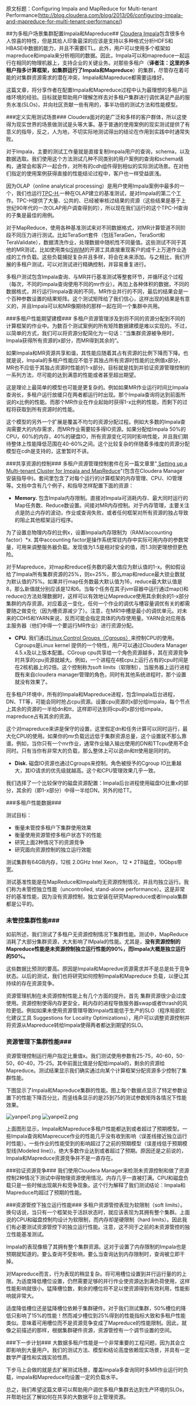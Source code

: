 原文标题：Configuring Impala and MapReduce for Multi-tenant Performance(http://blog.cloudera.com/blog/2013/06/configuring-impala-and-mapreduce-for-multi-tenant-performance/)

##为多租户场景集群配置Impala和Mapreduce##
[Cloudera Impala](http://blog.cloudera.com/blog/2013/05/cloudera-impala-1-0-its-here-its-real-its-already-the-standard-for-sql-on-hadoop/)包含很多令人惊喜的特性，但是其给人印象最深的应该是支持以多种格式分析HDFS和HBASE中数据的能力，并且不需要ETL。此外，用户可以使用多个框架如mapreduce和impala来分析相同的数据。因此，Impala可以和mapreduce一起运行在相同的物理机器上，支持企业的关键业务。对那些多租户（**译者注：这里的多租户指多计算框架，如集群运行了Impala和Mapreduce**）的集群，尽管存在着可能的对集群资源需求的潜在冲突，Impala和Mapreduce都需要运维好。

这篇文章，将分享作者在配置Impala和Mapreduce过程中认为最理想的多租户运维环境的经验。目标就是帮助用户理解怎样去对多租户集群进行调优满足产品的服务水准(SLOs)，并向社区贡献一些有用的，事半功倍的测试方法和性能模型。


###定义实用测试场景###
Cloudera面对的是广泛和多样的客户群体，所以这使得为现实世界的场景做测试是头等大事。基于普通的使用案例的现实测试提供了有意义的指导，反之，人为地，不切实际地测试得出的结论在作用到实践中时通常失败。

对于Impala，主要的测试工作量就是直接复制Impala用户的查询，schema，以及数据选取。我们使用这个方法测试几种不同类别的用户案例的查询和schema结构，通常会和客户一起合作，对所有的cdh组件得到相似的实际测试场景。在对他们指定的使用案例获得直接的性能结论过程中，客户也一样受益匪浅。

因为OLAP（online analytical processing）是用户使用Impala案例中最多的一个，我们也运行[TPC-H](http://www.tpc.org/tpch/),一种在OLAP建立的基准测试，是对Impala的第二个工作。TPC-H提供了大量、公共的、已经被审核过结果的资源（这些结果是基于上世纪90年代的一次OLAP用户调查得到的），所以现在我们运行的这个TPC-H查询的子集是最佳的用例。

对于MapReduce，使用各种基准测试来对不同数据格式，对MR计算管道不同阶段不同压力进行测试。比如TeraSort套件（包括TeraGen，TeraSort和TeraValidate），数据清洗作业，处理数据中随机性不同量值。这些测试不同于其他的MR测试，比如使用类似[SWIM](https://github.com/SWIMProjectUCB/SWIM/wiki)的开源工具直接重现客户的成千上万道作业造成的工作负载。这些负载捕捉复杂并且多样，将会在未来添加。与之相比，我们开展的多租户测试，可以对测试进行精确控制，并容易重复进行。

多租户测试包含Impala查询、与MR并行基准测试等整套环节，并循环这个过程（每次，不同的impala查询使用不同的mr作业）。再加上各种体积的数据，不同的数据格式，并行运行Impala查询的不同，MR作业并行的不同，最后的结果会是一个百种参数设置的结果矩阵。这个测试矩阵给了我们信心，这样出现的结果是有意义的，并且Impala可以和MR像期待的那样一起在同一个集群中共用。

###多租户性能期望建模###
多租户资源管理涉及到将不同的资源分配到不同的计算框架的作业中。为数百个测试案例的所有矩阵数据建模是难以实现的。不过，以简单的方式，我们可以将资源分配简化为一句话：“当集群资源被争用时，Impala获得所有资源的x部分，而MR得到其余的”。

如果Impala和MR资源共享和谐，其性能应随着其占有资源的比例下降而下降。也就是说，Impala的多租户性能应不低于其独占所有资源时性能的比例值x部分，MR也不应低于其独占资源时性能的1-x部分。目标就是找到并验证资源管理控制的一系列方法，尽可能的达到满意的性能或者甚至超出期望。

这是理论上最简单的模型也可能是更复杂的。例如如果MR作业运行时间比Impala查询长，多租户运行放缓只在两者都运行时出现。那个Impala查询将达到前面所说的x比例的性能。而那个MR作业在作业起始时获得1-x比例的性能，而剩下的过程将获取到所有资源时的性能。

这个模型的另外一个扩展是覆盖不均匀的资源分配过程。例如大多数的Impala查询需要大的内存需求，而MR作业需要较多得IO资源。如果分配给Impala 50%的CPU，60%的内存，40%的硬盘IO，所有资源变化可同时影响性能，并且我们期待整体上性能降低范围在40-60%之间。这个比较复杂的伴随着多维度的资源分配模型在cdh是支持的，这里暂时不讲。

###共享资源的控制###
多租户资源管理控制套件在另一篇文章里"[ Setting up a Multi-tenant Cluster for Impala and MapReduce](http://www.cloudera.com/content/cloudera-content/cloudera-docs/CM4Ent/latest/Cloudera-Manager-Installation-Guide/cmig_impala_res_mgmt.html)"(包含在Cloudera Manager 安装指导中)。套间里包含了对每个运行的计算框架的内存管理、CPU、IO管理等。文档中含有几个例子，和指导怎样配置下面的资源：

* **Memory.** 包含Impala内存限制。直接对Impala可消耗内存、最大同时运行的Map任务数、Reduce数设置。间接对MR内存控制。对于内存管理，主要关注点是防止内存的波动，作业或查询失败，或者任何框架对所有资源的独占导致的阻止其他框架运行程序。

为了设置总物理内存的比例x，设置Impala内存限制为（RAM/accounting factor）*x. 其中accounting factor是操作系统常驻内存中实际可用内存的参数常量，可用来调整服务器负载。发现值为1.5是相对安全的值，而1.3则更理想但更危险。

对于Mapreduce，对map和reduce任务数的最大值应为默认值的1-x。例如假设给了Impala所有集群资源的25%，则x=25%，那么map和reduce最大锁业数就为默认值的75%。如果并行map任务数最大默认值为16，reduce最大默认值是8，那么新值就分别应该是12和6。当每个任务在其子jvm容器中运行通过map()和reduce()方法处理数据时，这样可以有效地让Mapreduce使用其余剩余的1-x部分集群的内存资源。对应着这一变化，任何一个作业的调优与槽容量调优有关的都需要随之做变化（因为槽资源减少了）。注意，在MR1中槽是最小的调优单元。对未来的CDH5和YARN来说，反而可能会指定具体的内存使用量。YARN会对应用各主服务器（他们中得一个要运行MR作业）进行资源分配。

* **CPU.** 我们通过[Linux Control Groups（Cgroups）](http://www.cloudera.com/content/cloudera-content/cloudera-docs/CM4Ent/latest/Cloudera-Manager-Managing-Clusters/cmmc_resource_mgmt.html)来控制CPU的使用。Cgroups是Linux kernel 提供的一个特性，用户可以通过Cloudera Manager 4.5.x及以上版本配置。CGroup cpu共享给一个角色资源越多，其在资源竞争时共享的cpu资源就越大。例如，一个进程在4核cpu上运行占有的cpu时间是在2核机器上的2倍。这个控制称为soft limits（软限制），当服务器上运行进程既有来自cloudera manager管理的角色，同时有其他系统进程时，那个设置就没有效果了。

在多租户环境中，所有的Impala和Mapreduce进程，包含Impala后台进程，DN、TT等，可能会同时抢占cpu资源。设置cpu资源的x部分给Impala，每个节点上其余的资源的一半给dn和tt，这样即可达到将cpu的x部分给impala，mapreduce占有其余的资源。

这个对mapreduce来讲是保守的设置，这里假定dn和任务计算可以同时运行，最大化CPU的使用。如果你的mr负载远远低于集群资源总量，这个设置就不那么靠谱。例如，当你只有一个mr作业，通常作业输入输出使用的DN和TTcpu使用不会同时。只有当你有非常大的负载，那么整体上可以说dn和tt使用是同时的。


* **Disk.** 磁盘IO资源也通过Cgroups来控制。角色被授予的Cgroup IO比重越大，其IO请求的优先级就越高。这个和CPU管理效果几乎一致。

我们选择了一个比较保守的磁盘资源配置：Impala后台进程使用磁盘IO比重x的部分，其余的（即1-x部分）中得一半给DN，另外的给TT。

###多租户性能数据###

测试目标：

*    衡量未管控多租户下集群使用效果
*    衡量使用资源管控多租户状态下的性能
*    研究上面2种情况下的资源竞争
*    研究面向资源控制的独立运行效能

测试集群有64GB内存，12核 2.0GHz Intel Xeon， 12 * 2TB磁盘，10Gbps带宽。

测试基准性能是在MapReduce和Impala均无资源控制情况，并且均独立运行。我们称为未管控独立性能（uncontrolled, stand-alone performance）。这是非常好的基准性能，因为没有资源控制，独立安装在研究Mapreduce或者Impala集群都是公平的。

### 未管控集群性能###

如前所述，我们测试了多租户无资源控制情况下集群性能。测试中，MapReduce消耗了大部分集群资源，大大影响了IMpala的性能。尤其是，**没有资源控制的Mapreduce性能是未资源控制独立运行性能的90%，而Impala大概是独立运行的50%。**


这些数据比预测的要高。原因是Impala和Mapredue资源需求并不是总是处于竞争状态。以后的测试，我们也将研究如何控制Impala和Mapreduce 负载，以便让其持续的存在资源竞争。

资源管理机制在未资源控制性能上有几个方面的提升。首先 集群资源很少会过度使用。资源控制使得内存更安全，耗内存的进程导致服务器swap或者thrash的风险更低。例如如果未使用资源管理导致Impala性能低于生产的SLO（程序局部优化建议工具 Suggestions for Locality Optimizations），用户可以调整资源控制并将资源从Mapreduce转给Impala使得两者都达到期望的SLO。

### 资源管理下集群性能###

 资源管理控制运行用户指定比重值x。我们测试使用参数有25-75，40-60，50-50，60-40，75-25。其中前面比值是分配给impala的，剩余的资源给Mapreduce。测试结果显示我们确实通过向某个计算框架分配资源多少控制了集群性能。
 
下图显示了Impala和Mapreduce集群的性能。图上每个数据点显示了特定参数设置下的性能下降百分比，而竖线条显示的是25到75的测试参数矩阵各情况下性能效果。

![yanpei1.png](images/yanpei1.png)
![yanpei2.png](images/yanpei2.png)

上面图形显示，Impala和Mapreduce多租户性能都达到或者超过了预期模型。一些Impala查询和Maprecuce作业的性能几乎没有收到影响（误差线接近独立运行时性能）。一些作业的性能受到的影响超过了之前的预期模型（误差线低于预期模型线(Modeled line)）。绝大多数作业达到或者超过了预期。原因还是之前说的，Impala和Mapreduce资源竞争并不是一直存在。


###验证资源竞争###
我们使用Cloudera Manager来检测未资源控制和做了资源控制2种情况下测试中得物理资源使用情况。内存几乎一直被打满。CPU和磁盘负载只是一些时候出现飙升和竞争现象。这个行为解释了我们测试结论：Impala和Mapreduce均超过了预期的性能。

###资源管控下独立运行性能###
多租户资源管控表现为软限制（soft limits）。换句话说，当只有一个框架处于活跃状态时，就应该表现为其拥有整个集群。上面说的CPU和磁盘控制均设计为软限制，而内存却是硬限制（hard limits）。因此我们有必要测试资源管控下的独立运行性能。注意，这不同于之前的未资源管控的独立性能基准测试。

Impala的表现像极了其拥有整个集群资源。这对于设置了内存限制的Impala也是预期就知道的。要么查询不受影响，要么当查询达到内存限制时，查询被立即干掉。

对Mapreduce而言，行为表现的稍显复杂。将可用槽位设置到并行运行量的的上限。为适度降低槽位设置，仍然需要足够的并行作业使资源达到满负荷使用，这样性能影响就很小。猛降槽位数，剩余的槽位将不足以使资源得到有效利用，性能影响就非常大。

适度降低槽位还是猛降槽位依赖于集群硬件。对于我们测试集群，50%槽位的降低只影响了15%的性能！然而减少槽位到25%得到的性能指标大致和多租户性能类似。意味着可用槽位而不是资源竞争变成了Mapreduce的性能限制。因此，就像之前描述的那样，根据集群硬件资源，资源管控有一个调节设置的空间。


###下一步计划###
大数据多租户性能是一个非常重要的工程问题，因为其会立即影响到大量用户。我们的测试方法、模型和结论高度依赖现实场景，并具有一定数学严谨性和实践实验性质。

下步马上会做的就是去扩展测试场景，覆盖Impala多查询同时多MR作业运行时负载，impala和Mapreduce均设置一定的负载水平。

总之，我们希望这篇文章可以帮助用户调优多租户集群去达到生产环境的SLOs，并帮助社区了解如何在共享的大数据平台上管理资源。




